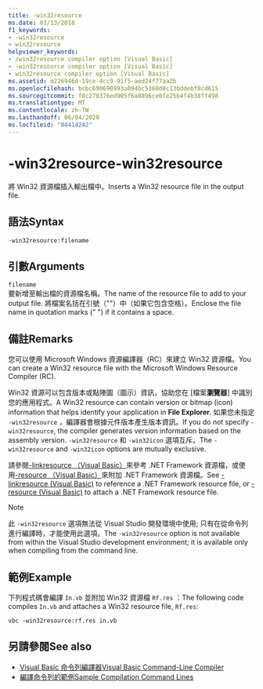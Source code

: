 ```yaml
---
title: -win32resource
ms.date: 03/13/2018
f1_keywords:
- -win32resource
- win32resource
helpviewer_keywords:
- /win32resource compiler option [Visual Basic]
- -win32resource compiler option [Visual Basic]
- win32resource compiler option [Visual Basic]
ms.assetid: e226946d-19ce-4cc9-91f5-aed24f77aa2b
ms.openlocfilehash: bcbc690690993a094bc5360d0c13bddebf8cd615
ms.sourcegitcommit: f8c270376ed905f6a8896ce0fe25b4f4b38ff498
ms.translationtype: MT
ms.contentlocale: zh-TW
ms.lasthandoff: 06/04/2020
ms.locfileid: "84414242"
---
```

# <a name="-win32resource"></a><span data-ttu-id="837dc-102">-win32resource</span><span class="sxs-lookup"><span data-stu-id="837dc-102">-win32resource</span></span>
<span data-ttu-id="837dc-103">將 Win32 資源檔插入輸出檔中。</span><span class="sxs-lookup"><span data-stu-id="837dc-103">Inserts a Win32 resource file in the output file.</span></span>  
  
## <a name="syntax"></a><span data-ttu-id="837dc-104">語法</span><span class="sxs-lookup"><span data-stu-id="837dc-104">Syntax</span></span>  
  
```console  
-win32resource:filename  
```  
  
## <a name="arguments"></a><span data-ttu-id="837dc-105">引數</span><span class="sxs-lookup"><span data-stu-id="837dc-105">Arguments</span></span>  
 `filename`  
 <span data-ttu-id="837dc-106">要新增至輸出檔的資源檔名稱。</span><span class="sxs-lookup"><span data-stu-id="837dc-106">The name of the resource file to add to your output file.</span></span> <span data-ttu-id="837dc-107">將檔案名括在引號（""）中（如果它包含空格）。</span><span class="sxs-lookup"><span data-stu-id="837dc-107">Enclose the file name in quotation marks (" ") if it contains a space.</span></span>  
  
## <a name="remarks"></a><span data-ttu-id="837dc-108">備註</span><span class="sxs-lookup"><span data-stu-id="837dc-108">Remarks</span></span>  
 <span data-ttu-id="837dc-109">您可以使用 Microsoft Windows 資源編譯器（RC）來建立 Win32 資源檔。</span><span class="sxs-lookup"><span data-stu-id="837dc-109">You can create a Win32 resource file with the Microsoft Windows Resource Compiler (RC).</span></span>  
  
 <span data-ttu-id="837dc-110">Win32 資源可以包含版本或點陣圖（圖示）資訊，協助您在 [檔案**瀏覽器**] 中識別您的應用程式。</span><span class="sxs-lookup"><span data-stu-id="837dc-110">A Win32 resource can contain version or bitmap (icon) information that helps identify your application in **File Explorer**.</span></span> <span data-ttu-id="837dc-111">如果您未指定 `-win32resource` ，編譯器會根據元件版本產生版本資訊。</span><span class="sxs-lookup"><span data-stu-id="837dc-111">If you do not specify `-win32resource`, the compiler generates version information based on the assembly version.</span></span> <span data-ttu-id="837dc-112">`-win32resource` 和 `-win32icon` 選項互斥。</span><span class="sxs-lookup"><span data-stu-id="837dc-112">The `-win32resource` and `-win32icon` options are mutually exclusive.</span></span>  
  
 <span data-ttu-id="837dc-113">請參閱[-linkresource （Visual Basic）](linkresource.md)來參考 .NET Framework 資源檔，或使用[-resource （Visual Basic）](resource.md)來附加 .NET Framework 資源檔。</span><span class="sxs-lookup"><span data-stu-id="837dc-113">See [-linkresource (Visual Basic)](linkresource.md) to reference a .NET Framework resource file, or [-resource (Visual Basic)](resource.md) to attach a .NET Framework resource file.</span></span>  
  
> [!NOTE]
> <span data-ttu-id="837dc-114">此 `-win32resource` 選項無法從 Visual Studio 開發環境中使用; 只有在從命令列進行編譯時，才能使用此選項。</span><span class="sxs-lookup"><span data-stu-id="837dc-114">The `-win32resource` option is not available from within the Visual Studio development environment; it is available only when compiling from the command line.</span></span>  
  
## <a name="example"></a><span data-ttu-id="837dc-115">範例</span><span class="sxs-lookup"><span data-stu-id="837dc-115">Example</span></span>  
 <span data-ttu-id="837dc-116">下列程式碼會編譯 `In.vb` 並附加 Win32 資源檔 `Rf.res` ：</span><span class="sxs-lookup"><span data-stu-id="837dc-116">The following code compiles `In.vb` and attaches a Win32 resource file, `Rf.res`:</span></span>  
  
```console  
vbc -win32resource:rf.res in.vb  
```  
  
## <a name="see-also"></a><span data-ttu-id="837dc-117">另請參閱</span><span class="sxs-lookup"><span data-stu-id="837dc-117">See also</span></span>

- [<span data-ttu-id="837dc-118">Visual Basic 命令列編譯器</span><span class="sxs-lookup"><span data-stu-id="837dc-118">Visual Basic Command-Line Compiler</span></span>](index.md)
- [<span data-ttu-id="837dc-119">編譯命令列的範例</span><span class="sxs-lookup"><span data-stu-id="837dc-119">Sample Compilation Command Lines</span></span>](sample-compilation-command-lines.md)
